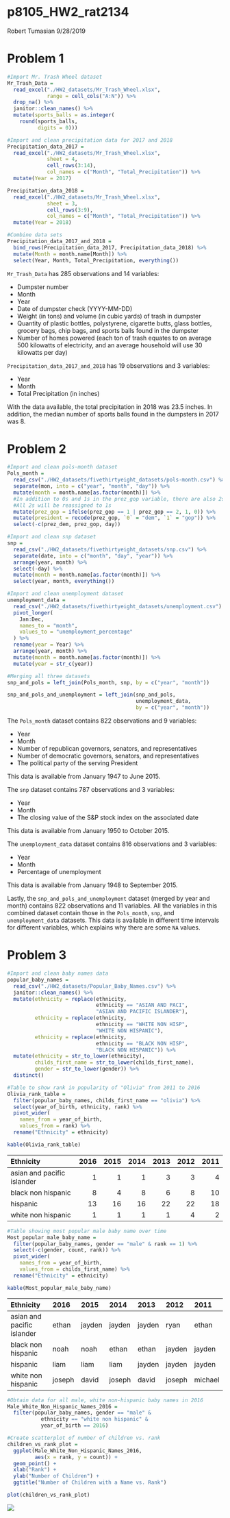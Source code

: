 p8105\_HW2\_rat2134
================
Robert Tumasian
9/28/2019

# Problem 1

``` r
#Import Mr. Trash Wheel dataset 
Mr_Trash_Data = 
  read_excel("./HW2_datasets/Mr_Trash_Wheel.xlsx",
             range = cell_cols("A:N")) %>%
  drop_na() %>%
  janitor::clean_names() %>%
  mutate(sports_balls = as.integer(
    round(sports_balls, 
          digits = 0)))
```

``` r
#Import and clean precipitation data for 2017 and 2018
Precipitation_data_2017 =
  read_excel("./HW2_datasets/Mr_Trash_Wheel.xlsx",
             sheet = 4,
             cell_rows(3:14),
             col_names = c("Month", "Total_Precipitation")) %>%
  mutate(Year = 2017)

Precipitation_data_2018 =
  read_excel("./HW2_datasets/Mr_Trash_Wheel.xlsx",
             sheet = 3,
             cell_rows(3:9),
             col_names = c("Month", "Total_Precipitation")) %>%
  mutate(Year = 2018)

#Combine data sets
Precipitation_data_2017_and_2018 = 
  bind_rows(Precipitation_data_2017, Precipitation_data_2018) %>%
  mutate(Month = month.name[Month]) %>%
  select(Year, Month, Total_Precipitation, everything())
```

`Mr_Trash_Data` has 285 observations and 14 variables:

  - Dumpster number
  - Month
  - Year
  - Date of dumpster check (YYYY-MM-DD)
  - Weight (in tons) and volume (in cubic yards) of trash in dumpster
  - Quantity of plastic bottles, polystyrene, cigarette butts, glass
    bottles, grocery bags, chip bags, and sports balls found in the
    dumpster
  - Number of homes powered (each ton of trash equates to on average 500
    kilowatts of electricity, and an average household will use 30
    kilowatts per day)

`Precipitation_data_2017_and_2018` has 19 observations and 3 variables:

  - Year
  - Month
  - Total Precipitation (in inches)

With the data available, the total precipitation in 2018 was 23.5
inches. In addition, the median number of sports balls found in the
dumpsters in 2017 was 8.

# Problem 2

``` r
#Import and clean pols-month dataset
Pols_month = 
  read_csv("./HW2_datasets/fivethirtyeight_datasets/pols-month.csv") %>%
  separate(mon, into = c("year", "month", "day")) %>%
  mutate(month = month.name[as.factor(month)]) %>%
  #In addition to 0s and 1s in the prez_gop variable, there are also 2s
  #All 2s will be reassigned to 1s
  mutate(prez_gop = ifelse(prez_gop == 1 | prez_gop == 2, 1, 0)) %>%
  mutate(president = recode(prez_gop, `0` = "dem", `1` = "gop")) %>%
  select(-c(prez_dem, prez_gop, day))
```

``` r
#Import and clean snp dataset
snp =
  read_csv("./HW2_datasets/fivethirtyeight_datasets/snp.csv") %>%
  separate(date, into = c("month", "day", "year")) %>%
  arrange(year, month) %>%
  select(-day) %>%
  mutate(month = month.name[as.factor(month)]) %>%
  select(year, month, everything())
```

``` r
#Import and clean unemployment dataset
unemployment_data = 
  read_csv("./HW2_datasets/fivethirtyeight_datasets/unemployment.csv") %>%
  pivot_longer(
    Jan:Dec,
    names_to = "month",
    values_to = "unemployment_percentage"
  ) %>%
  rename(year = Year) %>%
  arrange(year, month) %>%
  mutate(month = month.name[as.factor(month)]) %>%
  mutate(year = str_c(year))
```

``` r
#Merging all three datasets
snp_and_pols = left_join(Pols_month, snp, by = c("year", "month"))

snp_and_pols_and_unemployment = left_join(snp_and_pols, 
                                          unemployment_data, 
                                          by = c("year", "month"))
```

The `Pols_month` dataset contains 822 observations and 9 variables:

  - Year
  - Month
  - Number of republican governors, senators, and representatives
  - Number of democratic governors, senators, and representatives
  - The political party of the serving President

This data is available from January 1947 to June 2015.

The `snp` dataset contains 787 observations and 3 variables:

  - Year
  - Month
  - The closing value of the S\&P stock index on the associated date

This data is available from January 1950 to October 2015.

The `unemployment_data` dataset contains 816 observations and 3
variables:

  - Year
  - Month
  - Percentage of unemployment

This data is available from January 1948 to September 2015.

Lastly, the `snp_and_pols_and_unemployment` dataset (merged by year and
month) contains 822 observations and 11 variables. All the variables in
this combined dataset contain those in the `Pols_month`, `snp`, and
`unemployment_data` datasets. This data is available in different time
intervals for different variables, which explains why there are some
`NA` values.

# Problem 3

``` r
#Import and clean baby names data
popular_baby_names = 
  read_csv("./HW2_datasets/Popular_Baby_Names.csv") %>%
  janitor::clean_names() %>%
  mutate(ethnicity = replace(ethnicity, 
                             ethnicity == "ASIAN AND PACI", 
                             "ASIAN AND PACIFIC ISLANDER"),
         ethnicity = replace(ethnicity, 
                             ethnicity == "WHITE NON HISP", 
                             "WHITE NON HISPANIC"),
         ethnicity = replace(ethnicity, 
                             ethnicity == "BLACK NON HISP", 
                             "BLACK NON HISPANIC")) %>%
  mutate(ethnicity = str_to_lower(ethnicity),
         childs_first_name = str_to_lower(childs_first_name),
         gender = str_to_lower(gender)) %>%
  distinct()
```

``` r
#Table to show rank in popularity of "Olivia" from 2011 to 2016
Olivia_rank_table = 
  filter(popular_baby_names, childs_first_name == "olivia") %>%
  select(year_of_birth, ethnicity, rank) %>%
  pivot_wider(
    names_from = year_of_birth,
    values_from = rank) %>%
  rename("Ethnicity" = ethnicity)

kable(Olivia_rank_table)
```

| Ethnicity                  | 2016 | 2015 | 2014 | 2013 | 2012 | 2011 |
| :------------------------- | ---: | ---: | ---: | ---: | ---: | ---: |
| asian and pacific islander |    1 |    1 |    1 |    3 |    3 |    4 |
| black non hispanic         |    8 |    4 |    8 |    6 |    8 |   10 |
| hispanic                   |   13 |   16 |   16 |   22 |   22 |   18 |
| white non hispanic         |    1 |    1 |    1 |    1 |    4 |    2 |

``` r
#Table showing most popular male baby name over time
Most_popular_male_baby_name = 
  filter(popular_baby_names, gender == "male" & rank == 1) %>%
  select(-c(gender, count, rank)) %>%
  pivot_wider(
    names_from = year_of_birth,
    values_from = childs_first_name) %>%
  rename("Ethnicity" = ethnicity)

kable(Most_popular_male_baby_name)
```

| Ethnicity                  | 2016   | 2015   | 2014   | 2013   | 2012   | 2011    |
| :------------------------- | :----- | :----- | :----- | :----- | :----- | :------ |
| asian and pacific islander | ethan  | jayden | jayden | jayden | ryan   | ethan   |
| black non hispanic         | noah   | noah   | ethan  | ethan  | jayden | jayden  |
| hispanic                   | liam   | liam   | liam   | jayden | jayden | jayden  |
| white non hispanic         | joseph | david  | joseph | david  | joseph | michael |

``` r
#Obtain data for all male, white non-hispanic baby names in 2016
Male_White_Non_Hispanic_Names_2016 = 
  filter(popular_baby_names, gender == "male" & 
           ethnicity == "white non hispanic" &
           year_of_birth == 2016)

#Create scatterplot of number of children vs. rank
children_vs_rank_plot = 
  ggplot(Male_White_Non_Hispanic_Names_2016, 
         aes(x = rank, y = count)) +
  geom_point() +
  xlab("Rank") +
  ylab("Number of Children") +
  ggtitle("Number of Children with a Name vs. Rank")

plot(children_vs_rank_plot)
```

![](p8105_HW2_rat2134_files/figure-gfm/unnamed-chunk-10-1.png)<!-- -->
